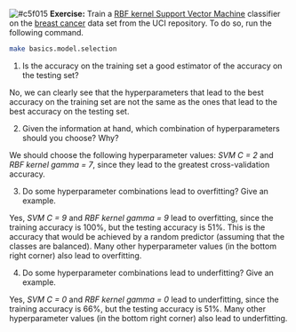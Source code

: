 ![#c5f015](https://placehold.it/15/c5f015/000000?text=+) **Exercise:** Train a [RBF kernel Support Vector Machine](http://scikit-learn.org/stable/modules/generated/sklearn.svm.SVC.html) classifier on the [breast cancer](http://scikit-learn.org/stable/modules/generated/sklearn.datasets.load_breast_cancer.html) data set from the UCI repository. To do so, run the following command.

```bash
make basics.model.selection
```

1. Is the accuracy on the training set a good estimator of the accuracy on the testing set?

No, we can clearly see that the hyperparameters that lead to the best accuracy on the training set are not the same as the ones that lead to the best accuracy on the testing set.

2. Given the information at hand, which combination of hyperparameters should you choose? Why?

We should choose the following hyperparameter values: *SVM C = 2* and *RBF kernel gamma = 7*, since they lead to the greatest cross-validation accuracy.

3. Do some hyperparameter combinations lead to overfitting? Give an example.

Yes, *SVM C = 9* and *RBF kernel gamma = 9* lead to overfitting, since the training accuracy is 100%, but the testing accuracy is 51%. 
This is the accuracy that would be achieved by a random predictor (assuming that the classes are balanced). 
Many other hyperparameter values (in the bottom right corner) also lead to overfitting.

4. Do some hyperparameter combinations lead to underfitting? Give an example.

Yes, *SVM C = 0* and *RBF kernel gamma = 0* lead to underfitting, since the training accuracy is 66%, but the testing accuracy is 51%. Many other hyperparameter values (in the bottom right corner) also lead to underfitting.
